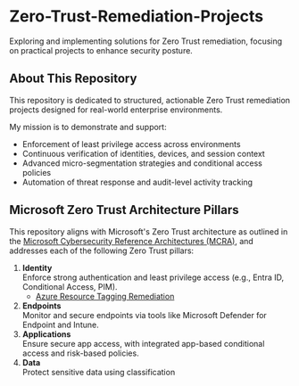 # Zero-Trust-Remediation-Projects
Exploring and implementing solutions for Zero Trust remediation, focusing on practical projects to enhance security posture.


## About This Repository

This repository is dedicated to structured, actionable Zero Trust remediation projects designed for real-world enterprise environments.

My  mission is to demonstrate and support:

- Enforcement of least privilege access across environments
- Continuous verification of identities, devices, and session context
- Advanced micro-segmentation strategies and conditional access policies
- Automation of threat response and audit-level activity tracking



##  Microsoft Zero Trust Architecture Pillars

This repository aligns with Microsoft's Zero Trust architecture as outlined in the [Microsoft Cybersecurity Reference Architectures (MCRA)](https://aka.ms/mcra), and addresses each of the following Zero Trust pillars:

1. **Identity**  
   Enforce strong authentication and least privilege access (e.g., Entra ID, Conditional Access, PIM).
    * [Azure Resource Tagging Remediation ]()
3. **Endpoints**  
   Monitor and secure endpoints via tools like Microsoft Defender for Endpoint and Intune.
4. **Applications**  
   Ensure secure app access, with integrated app-based conditional access and risk-based policies.
5. **Data**  
   Protect sensitive data using classification
